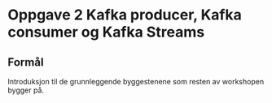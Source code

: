 # Oppgave 2 Kafka producer, Kafka consumer og Kafka Streams

## Formål
Introduksjon til de grunnleggende byggestenene som resten av workshopen bygger på.